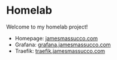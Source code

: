 # Homelab

Welcome to my homelab project!

- Homepage: [jamesmassucco.com](https://jamesmassucco.com)
- Grafana: [grafana.jamesmassucco.com](https://grafana.jamesmassucco.com)
- Traefik: [traefik.jamesmassucco.com](https://traefik.jamesmassucco.com)
